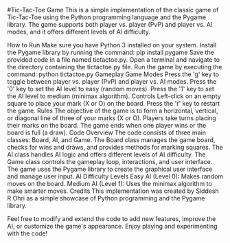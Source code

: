#Tic-Tac-Toe Game
This is a simple implementation of the classic game of Tic-Tac-Toe using the Python programming language and the Pygame library. The game supports both player vs. player (PvP) and player vs. AI modes, and it offers different levels of AI difficulty.

How to Run
Make sure you have Python 3 installed on your system.
Install the Pygame library by running the command: pip install pygame
Save the provided code in a file named tictactoe.py.
Open a terminal and navigate to the directory containing the tictactoe.py file.
Run the game by executing the command: python tictactoe.py
Gameplay
Game Modes
Press the 'g' key to toggle between player vs. player (PvP) and player vs. AI modes.
Press the '0' key to set the AI level to easy (random moves).
Press the '1' key to set the AI level to medium (minimax algorithm).
Controls
Left-click on an empty square to place your mark (X or O) on the board.
Press the 'r' key to restart the game.
Rules
The objective of the game is to form a horizontal, vertical, or diagonal line of three of your marks (X or O).
Players take turns placing their marks on the board.
The game ends when one player wins or the board is full (a draw).
Code Overview
The code consists of three main classes: Board, AI, and Game.
The Board class manages the game board, checks for wins and draws, and provides methods for marking squares.
The AI class handles AI logic and offers different levels of AI difficulty.
The Game class controls the gameplay loop, interactions, and user interface.
The game uses the Pygame library to create the graphical user interface and manage user input.
AI Difficulty Levels
Easy AI (Level 0): Makes random moves on the board.
Medium AI (Level 1): Uses the minimax algorithm to make smarter moves.
Credits
This implementation was created by Siddesh R Ohri as a simple showcase of Python programming and the Pygame library.

Feel free to modify and extend the code to add new features, improve the AI, or customize the game's appearance. Enjoy playing and experimenting with the code!
